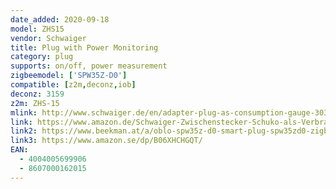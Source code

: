 ```yaml
---
date_added: 2020-09-18
model: ZHS15
vendor: Schwaiger
title: Plug with Power Monitoring
category: plug
supports: on/off, power measurement
zigbeemodel: ['SPW35Z-D0']
compatible: [z2m,deconz,iob]
deconz: 3159
z2m: ZHS-15
mlink: http://www.schwaiger.de/en/adapter-plug-as-consumption-gauge-3036.html
link: https://www.amazon.de/Schwaiger-Zwischenstecker-Schuko-als-Verbrauchsmesser/dp/B06XHCHGQT
link2: https://www.beekman.at/a/oblo-spw35z-d0-smart-plug-spw35zd0-zigbee-71800040
link3: https://www.amazon.se/dp/B06XHCHGQT/
EAN: 
  - 4004005699906
  - 8607000162015
---
```

